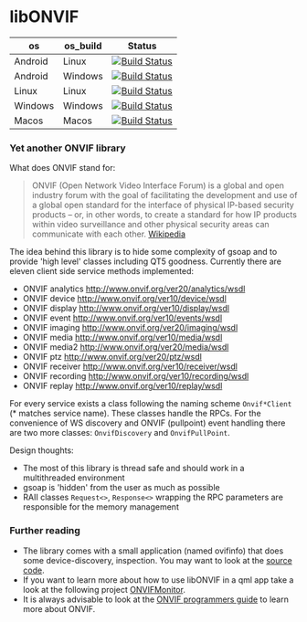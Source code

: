# libONVIF

| os      | os_build | Status                                                                                                                                                                                                                                                                                                                                        |
| ------- | -------- | --------------------------------------------------------------------------------------------------------------------------------------------------------------------------------------------------------------------------------------------------------------------------------------------------------------------------------------------- |
| Android | Linux    | [![Build Status](https://dev.azure.com/bjoernstresing/bjoernstresing/_apis/build/status/Tereius.libONVIF?repoName=Tereius%2FlibONVIF&branchName=master&jobName=Android&configuration=Android%20armv7Linux)](https://dev.azure.com/bjoernstresing/bjoernstresing/_build/latest?definitionId=7&repoName=Tereius%2FlibONVIF&branchName=master)   |
| Android | Windows  | [![Build Status](https://dev.azure.com/bjoernstresing/bjoernstresing/_apis/build/status/Tereius.libONVIF?repoName=Tereius%2FlibONVIF&branchName=master&jobName=Android&configuration=Android%20armv7Windows)](https://dev.azure.com/bjoernstresing/bjoernstresing/_build/latest?definitionId=7&repoName=Tereius%2FlibONVIF&branchName=master) |
| Linux   | Linux    | [![Build Status](https://dev.azure.com/bjoernstresing/bjoernstresing/_apis/build/status/Tereius.libONVIF?repoName=Tereius%2FlibONVIF&branchName=master&jobName=Linux)](https://dev.azure.com/bjoernstresing/bjoernstresing/_build/latest?definitionId=7&repoName=Tereius%2FlibONVIF&branchName=master)                                        |
| Windows | Windows  | [![Build Status](https://dev.azure.com/bjoernstresing/bjoernstresing/_apis/build/status/Tereius.libONVIF?repoName=Tereius%2FlibONVIF&branchName=master&jobName=Windows)](https://dev.azure.com/bjoernstresing/bjoernstresing/_build/latest?definitionId=7&repoName=Tereius%2FlibONVIF&branchName=master)                                      |
| Macos   | Macos    | [![Build Status](https://dev.azure.com/bjoernstresing/bjoernstresing/_apis/build/status/Tereius.libONVIF?repoName=Tereius%2FlibONVIF&branchName=master&jobName=Macos)](https://dev.azure.com/bjoernstresing/bjoernstresing/_build/latest?definitionId=7&repoName=Tereius%2FlibONVIF&branchName=master)                                        |

### Yet another ONVIF library

What does ONVIF stand for:

> ONVIF (Open Network Video Interface Forum) is a global and open industry forum with the goal of facilitating the development and use of a global open standard for the interface of physical IP-based security products – or, in other words, to create a standard for how IP products within video surveillance and other physical security areas can communicate with each other. [Wikipedia](https://en.wikipedia.org/wiki/ONVIF)

The idea behind this library is to hide some complexity of gsoap and to provide 'high level' classes including QT5
goodness. Currently there are eleven client side service methods implemented:

- ONVIF analytics http://www.onvif.org/ver20/analytics/wsdl
- ONVIF device http://www.onvif.org/ver10/device/wsdl
- ONVIF display http://www.onvif.org/ver10/display/wsdl
- ONVIF event http://www.onvif.org/ver10/events/wsdl
- ONVIF imaging http://www.onvif.org/ver20/imaging/wsdl
- ONVIF media http://www.onvif.org/ver10/media/wsdl
- ONVIF media2 http://www.onvif.org/ver20/media/wsdl
- ONVIF ptz http://www.onvif.org/ver20/ptz/wsdl
- ONVIF receiver http://www.onvif.org/ver10/receiver/wsdl
- ONVIF recording http://www.onvif.org/ver10/recording/wsdl
- ONVIF replay http://www.onvif.org/ver10/replay/wsdl

For every service exists a class following the naming scheme `Onvif*Client` (\* matches service name). These classes
handle the RPCs. For the convenience of WS discovery and ONVIF (pullpoint) event handling there are two more
classes: `OnvifDiscovery` and `OnvifPullPoint`.

Design thoughts:

- The most of this library is thread safe and should work in a multithreaded environment
- gsoap is 'hidden' from the user as much as possible
- RAII classes `Request<>`, `Response<>` wrapping the RPC parameters are responsible for the memory management

### Further reading

- The library comes with a small application (named ovifinfo) that does some device-discovery, inspection. You may want
  to look at the [source code](https://github.com/Tereius/libONVIF/blob/master/src/main.cpp).
- If you want to learn more about how to use libONVIF in a qml app take a look at the following
  project [ONVIFMonitor](https://github.com/Tereius/ONVIFMonitor).
- It is always advisable to look at
  the [ONVIF programmers guide](https://www.onvif.org/wp-content/uploads/2016/12/ONVIF_WG-APG-Application_Programmers_Guide-1.pdf)
  to learn more about ONVIF.
